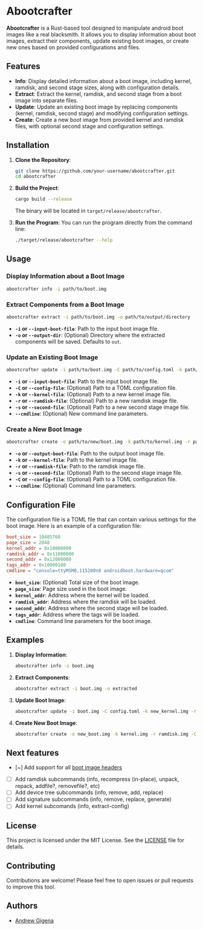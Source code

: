 # Abootcrafter

**Abootcrafter** is a Rust-based tool designed to manipulate android boot images like a real blacksmith. It allows you to display information about boot images, extract their components, update existing boot images, or create new ones based on provided configurations and files.

## Features

- **Info**: Display detailed information about a boot image, including kernel, ramdisk, and second stage sizes, along with configuration details.
- **Extract**: Extract the kernel, ramdisk, and second stage from a boot image into separate files.
- **Update**: Update an existing boot image by replacing components (kernel, ramdisk, second stage) and modifying configuration settings.
- **Create**: Create a new boot image from provided kernel and ramdisk files, with optional second stage and configuration settings.

## Installation

1. **Clone the Repository**:
    ```bash
    git clone https://github.com/your-username/abootcrafter.git
    cd abootcrafter
    ```

2. **Build the Project**:
    ```bash
    cargo build --release
    ```

   The binary will be located in `target/release/abootcrafter`.

3. **Run the Program**:
    You can run the program directly from the command line:
    ```bash
    ./target/release/abootcrafter --help
    ```

## Usage

### Display Information about a Boot Image

```bash
abootcrafter info -i path/to/boot.img
```

### Extract Components from a Boot Image

```bash
abootcrafter extract -i path/to/boot.img -o path/to/output/directory
```

- **`-i` or `--input-boot-file`**: Path to the input boot image file.
- **`-o` or `--output-dir`**: (Optional) Directory where the extracted components will be saved. Defaults to `out`.

### Update an Existing Boot Image

```bash
abootcrafter update -i path/to/boot.img -C path/to/config.toml -k path/to/new/kernel.img -r path/to/new/ramdisk.img -s path/to/new/second.img --cmdline "new cmdline"
```

- **`-i` or `--input-boot-file`**: Path to the input boot image file.
- **`-C` or `--config-file`**: (Optional) Path to a TOML configuration file.
- **`-k` or `--kernel-file`**: (Optional) Path to a new kernel image file.
- **`-r` or `--ramdisk-file`**: (Optional) Path to a new ramdisk image file.
- **`-s` or `--second-file`**: (Optional) Path to a new second stage image file.
- **`--cmdline`**: (Optional) New command line parameters.

### Create a New Boot Image

```bash
abootcrafter create -o path/to/new/boot.img -k path/to/kernel.img -r path/to/ramdisk.img -C path/to/config.toml --cmdline "new cmdline"
```

- **`-o` or `--output-boot-file`**: Path to the output boot image file.
- **`-k` or `--kernel-file`**: Path to the kernel image file.
- **`-r` or `--ramdisk-file`**: Path to the ramdisk image file.
- **`-s` or `--second-file`**: (Optional) Path to the second stage image file.
- **`-C` or `--config-file`**: (Optional) Path to a TOML configuration file.
- **`--cmdline`**: (Optional) Command line parameters.

## Configuration File

The configuration file is a TOML file that can contain various settings for the boot image. Here is an example of a configuration file:

```toml
boot_size = 10485760
page_size = 2048
kernel_addr = 0x10008000
ramdisk_addr = 0x11000000
second_addr = 0x12000000
tags_addr = 0x10000100
cmdline = "console=ttyMSM0,115200n8 androidboot.hardware=qcom"
```

- **`boot_size`**: (Optional) Total size of the boot image.
- **`page_size`**: Page size used in the boot image.
- **`kernel_addr`**: Address where the kernel will be loaded.
- **`ramdisk_addr`**: Address where the ramdisk will be loaded.
- **`second_addr`**: Address where the second stage will be loaded.
- **`tags_addr`**: Address where the tags will be loaded.
- **`cmdline`**: Command line parameters for the boot image.

## Examples

1. **Display Information**:
    ```bash
    abootcrafter info -i boot.img
    ```

2. **Extract Components**:
    ```bash
    abootcrafter extract -i boot.img -o extracted
    ```

3. **Update Boot Image**:
    ```bash
    abootcrafter update -i boot.img -C config.toml -k new_kernel.img -r new_ramdisk.img --cmdline "console=ttyMSM0,115200n8"
    ```

4. **Create New Boot Image**:
    ```bash
    abootcrafter create -o new_boot.img -k kernel.img -r ramdisk.img -C config.toml --cmdline "console=ttyMSM0,115200n8"
    ```

## Next features
- [~] Add support for all [boot image headers](https://source.android.com/docs/core/architecture/bootloader/boot-image-header#implementing-versioning)
- [ ] Add ramdisk subcommands (info, recompress (in-place), unpack, repack, addfile?, removefile?, etc)
- [ ] Add device tree subcommands (info, remove, add, replace)
- [ ] Add signature subcommands (info, remove, replace, generate)
- [ ] Add kernel subcomands (info, extract-config)

## License

This project is licensed under the MIT License. See the [LICENSE](LICENSE) file for details.

## Contributing

Contributions are welcome! Please feel free to open issues or pull requests to improve this tool.

## Authors

- [Andrew Gigena](https://github.com/andrewgigena)


